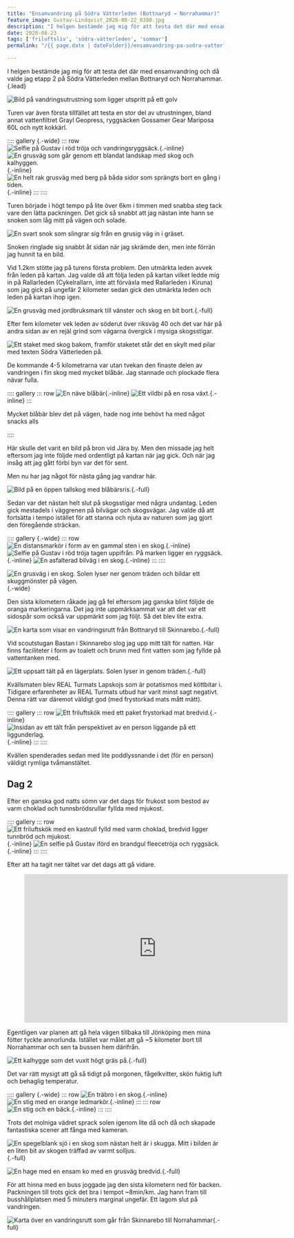 ```yaml
---
title: "Ensamvandring på Södra Vätterleden (Bottnaryd → Norrahammar)"
feature_image: Gustav-Lindqvist_2020-08-22_0380.jpg
description: "I helgen bestämde jag mig för att testa det där med ensamvandring och då valde jag etapp 2 på Södra Vätterleden mellan Bottnaryd och Norrahammar."
date: 2020-08-23
tags: ['friluftsliv', 'södra-vätterleden', 'sommar']
permalink: "/{{ page.date | dateFolder}}/ensamvandring-pa-sodra-vatterleden/index.html"

---
```


I helgen bestämde jag mig för att testa det där med ensamvandring och då valde jag etapp 2 på Södra Vätterleden mellan Bottnaryd och Norrahammar.{.lead}

![Bild på vandringsutrustning som ligger utspritt på ett golv](20200822_083405.jpg)

Turen var även första tillfället att testa en stor del av utrustningen, bland annat vattenfiltret Grayl Geopress, ryggsäcken Gossamer Gear Mariposa 60L och nytt kokkärl.

:::: gallery {.-wide}
::: row
![Selfie på Gustav i röd tröja och vandringsryggsäck.](20200822_115153-1.jpg){.-inline}
![En grusväg som går genom ett blandat landskap med skog och kalhyggen.](Gustav-Lindqvist_2020-08-22_.jpg){.-inline}
![En helt rak grusväg med berg på båda sidor som sprängts bort en gång i tiden.](Gustav-Lindqvist_2020-08-22_-5-1.jpg){.-inline}
:::
::::

Turen började i högt tempo på lite över 6km i timmen med snabba steg tack vare den lätta packningen. Det gick så snabbt att jag nästan inte hann se snoken som låg mitt på vägen och solade.

![En svart snok som slingrar sig från en grusig väg in i gräset.](Gustav-Lindqvist_2020-08-22_0387.jpg "Snok som låg och njöt av solen på vägen fram till jag kom förbi")

Snoken ringlade sig snabbt åt sidan när jag skrämde den, men inte förrän jag hunnit ta en bild.

Vid 1.2km stötte jag på turens första problem. Den utmärkta leden avvek från leden på kartan. Jag valde då att följa leden på kartan vilket ledde mig in på Rallarleden (Cykelrallarn, inte att förväxla med Rallarleden i Kiruna) som jag gick på ungefär 2 kilometer sedan gick den utmärkta leden och leden på kartan ihop igen.

![En grusväg med jordbruksmark till vänster och skog en bit bort.](Gustav-Lindqvist_2020-08-22_0380.jpg){.-full}

Efter fem kilometer vek leden av söderut över riksväg 40 och det var här på andra sidan av en rejäl grind som vägarna övergick i mysiga skogsstigar.

![Ett staket med skog bakom, framför staketet står det en skylt med pilar med texten Södra Vätterleden på.](Gustav-Lindqvist_2020-08-22_-6.jpg "Här börjar naturen, eller nått")

De kommande 4-5 kilometrarna var utan tvekan den finaste delen av vandringen i fin skog med mycket blåbär. Jag stannade och plockade flera nävar fulla.

:::: gallery
::: row
![En näve blåbär](Gustav-Lindqvist_2020-08-22_0416.jpg){.-inline}
![Ett vildbi på en rosa växt.](Gustav-Lindqvist_2020-08-22_0409.jpg){.-inline}
:::
<figcaption><p>Mycket blåbär blev det på vägen, hade nog inte behövt ha med något snacks alls</p></figcaption>
::::

Här skulle det varit en bild på bron vid Jära by. Men den missade jag helt eftersom jag inte följde med ordentligt på kartan när jag gick. Och när jag insåg att jag gått förbi byn var det för sent.

Men nu har jag något för nästa gång jag vandrar här.

![Bild på en öppen tallskog med blåbärsris.](Gustav-Lindqvist_2020-08-22_-8.jpg "Fin tallskog full med blåbärsris"){.-full}

Sedan var det nästan helt slut på skogsstigar med några undantag. Leden gick mestadels i väggrenen på bilvägar och skogsvägar. Jag valde då att fortsätta i tempo istället för att stanna och njuta av naturen som jag gjort den föregående sträckan.

:::: gallery {.-wide}
::: row
![En distansmarkör i form av en gammal sten i en skog.](Gustav-Lindqvist_2020-08-22_0430.jpg){.-inline}
![Selfie på Gustav i röd tröja tagen uppifrån. På marken ligger en ryggsäck.](20200822_150802.jpg){.-inline}
![En asfalterad bilväg i en skog.](Gustav-Lindqvist_2020-08-22_0428-1.jpg){.-inline}
:::
::::

![En grusväg i en skog. Solen lyser ner genom träden och bildar ett skuggmönster på vägen.](Gustav-Lindqvist_2020-08-22_0435.jpg){.-wide}

Den sista kilometern råkade jag gå fel eftersom jag ganska blint följde de oranga markeringarna. Det jag inte uppmärksammat var att det var ett sidospår som också var uppmärkt som jag följt. Så det blev lite extra.

![En karta som visar en vandringsrutt från Bottnaryd till Skinnarebo.](image-1.png "[Bottnaryd till Skinnarebo (24.5km)](https://www.strava.com/activities/3950140453)"){.-full}

Vid scoutstugan Bastan i Skinnarebo slog jag upp mitt tält för natten. Här finns faciliteter i form av toalett och brunn med fint vatten som jag fyllde på vattentanken med.

![Ett uppsatt tält på en lägerplats. Solen lyser in genom träden.](Gustav-Lindqvist_2020-08-22_5-1.jpg "Lägerplatsen intill scoutstugan Bastan"){.-full}

Kvällsmaten blev REAL Turmats Lapskojs som är potatismos med köttbitar i. Tidigare erfarenheter av REAL Turmats utbud har varit minst sagt negativt. Denna rätt var däremot väldigt god (med frystorkad mats mått mätt).

:::: gallery
::: row
![Ett friluftskök med ett paket frystorkad mat bredvid.](20200822_181314.jpg){.-inline}
![Insidan av ett tält från perspektivet av en person liggande på ett liggunderlag.](20200822_201515.jpg){.-inline}
:::
::::

Kvällen spenderades sedan med lite poddlyssnande i det (för en person) väldigt rymliga tvåmanstältet.

## Dag 2

Efter en ganska god natts sömn var det dags för frukost som bestod av varm choklad och tunnsbrödsrullar fyllda med mjukost.

:::: gallery
::: row
![Ett friluftskök med en kastrull fylld med varm choklad, bredvid ligger tunnbröd och mjukost.](20200823_060703-1.jpg){.-inline}
![En selfie på Gustav iförd en brandgul fleecetröja och ryggsäck.](20200823_070701-1.jpg){.-inline}
:::
::::

Efter att ha tagit ner tältet var det dags att gå vidare.

<figure class="embed -wide"><iframe width="612" height="344" src="https://www.youtube.com/embed/8vJyrO9MvhM?feature=oembed&rel=0" frameborder="0" allow="accelerometer; autoplay; encrypted-media; gyroscope; picture-in-picture" allowfullscreen></iframe></figure>

Egentligen var planen att gå hela vägen tillbaka till Jönköping men mina fötter tyckte annorlunda. Istället var målet att gå ~5 kilometer bort till Norrahammar och sen ta bussen hem därifrån.

![Ett kalhygge som det vuxit högt gräs på.](Gustav-Lindqvist_2020-08-23_0446.jpg){.-full}

Det var rätt mysigt att gå så tidigt på morgonen, fågelkvitter, skön fuktig luft och behaglig temperatur.

:::: gallery {.-wide}
::: row
![En träbro i en skog.](Gustav-Lindqvist_2020-08-23_0450.jpg){.-inline}
![En stig med en orange ledmarkör.](Gustav-Lindqvist_2020-08-23_0448.jpg){.-inline}
:::
::: row
![En stig och en bäck.](Gustav-Lindqvist_2020-08-23_-1.jpg){.-inline}
:::
::::

Trots det molniga vädret sprack solen igenom lite då och då och skapade fantastiska scener att fånga med kameran.

![En spegelblank sjö i en skog som nästan helt är i skugga. Mitt i bilden är en liten bit av skogen träffad av varmt solljus.](Gustav-Lindqvist_2020-08-23_-3.jpg "Martinsgöl"){.-full}

![En hage med en ensam ko med en grusväg bredvid.](Gustav-Lindqvist_2020-08-23_-4.jpg "Hage intill Martinsgården"){.-full}

För att hinna med en buss joggade jag den sista kilometern ned för backen. Packningen till trots gick det bra i tempot ~8min/km. Jag hann fram till busshållplatsen med 5 minuters marginal ungefär. Ett lagom slut på vandringen.

![Karta över en vandringsrutt som går från Skinnarebo till Norrahammar](image-2.png "[Skinnarebo till Norrahammar (5.5km)](https://www.strava.com/activities/3952486509)"){.-full}

